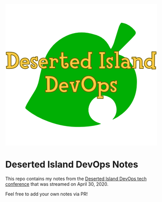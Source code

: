 ![Deserted Island DevOps logo](logo.png)

# Deserted Island DevOps Notes

This repo contains my notes from the [Deserted Island DevOps tech conference](https://desertedisland.club) that was streamed on April 30, 2020.

Feel free to add your own notes via PR!
